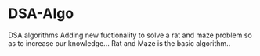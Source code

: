 # DSA-Algo
DSA algorithms
Adding new fuctionality to solve a rat and maze problem so as to increase our knowledge...
   Rat and Maze is the basic algorithm..

